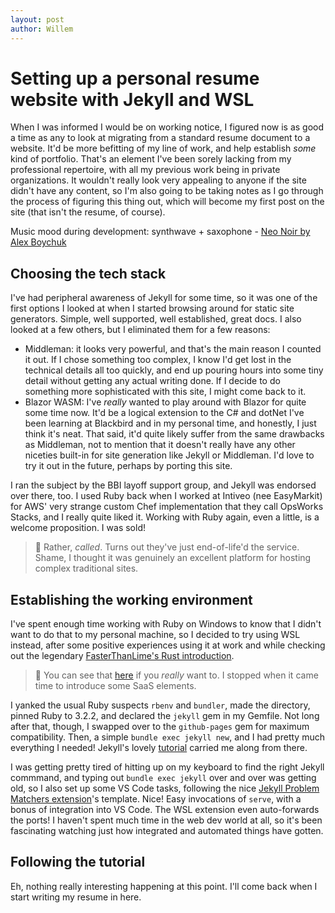 ```yaml
---
layout: post
author: Willem
---
```


# Setting up a personal resume website with Jekyll and WSL

When I was informed I would be on working notice, I figured now is as good a time as any to look at migrating from a standard resume document to a website. It'd be more befitting of my line of work, and help establish _some_ kind of portfolio. That's an element I've been sorely lacking from my professional repertoire, with all my previous work being in private organizations. It wouldn't really look very appealing to anyone if the site didn't have any content, so I'm also going to be taking notes as I go through the process of figuring this thing out, which will become my first post on the site (that isn't the resume, of course).

Music mood during development: synthwave + saxophone - [Neo Noir by Alex Boychuk][neonoir]

## Choosing the tech stack

I've had peripheral awareness of Jekyll for some time, so it was one of the first options I looked at when I started browsing around for static site generators. Simple, well supported, well established, great docs. I also looked at a few others, but I eliminated them for a few reasons:

* Middleman: it looks very powerful, and that's the main reason I counted it out. If I chose something too complex, I know I'd get lost in the technical details all too quickly, and end up pouring hours into some tiny detail without getting any actual writing done. If I decide to do something more sophisticated with this site, I might come back to it.
* Blazor WASM: I've _really_ wanted to play around with Blazor for quite some time now. It'd be a logical extension to the C# and dotNet I've been learning at Blackbird and in my personal time, and honestly, I just think it's neat. That said, it'd quite likely suffer from the same drawbacks as Middleman, not to mention that it doesn't really have any other niceties built-in for site generation like Jekyll or Middleman. I'd love to try it out in the future, perhaps by porting this site.

I ran the subject by the BBI layoff support group, and Jekyll was endorsed over there, too. I used Ruby back when I worked at Intiveo (nee EasyMarkit) for AWS' very strange custom Chef implementation that they call OpsWorks Stacks, and I really quite liked it. Working with Ruby again, even a little, is a welcome proposition. I was sold!
> 💭 Rather, _called_. Turns out they've just end-of-life'd the service. Shame, I thought it was genuinely an excellent platform for hosting complex traditional sites.

## Establishing the working environment

I've spent enough time working with Ruby on Windows to know that I didn't want to do that to my personal machine, so I decided to try using WSL instead, after some positive experiences using it at work and while checking out the legendary [FasterThanLime's Rust introduction][ftl-rust-intro].
> 💭 You can see that [here][my-rust-garbage] if you _really_ want to. I stopped when it came time to introduce some SaaS elements.

I yanked the usual Ruby suspects `rbenv` and `bundler`, made the directory, pinned Ruby to 3.2.2, and declared the `jekyll` gem in my Gemfile. Not long after that, though, I swapped over to the `github-pages` gem for maximum compatibility. Then, a simple `bundle exec jekyll new`, and I had pretty much everything I needed! Jekyll's lovely [tutorial][jekyll-tutorial] carried me along from there.

I was getting pretty tired of hitting up on my keyboard to find the right Jekyll commmand, and typing out `bundle exec jekyll` over and over was getting old, so I also set up some VS Code tasks, following the nice [Jekyll Problem Matchers extension][jekyll-matchers-extension]'s template. Nice! Easy invocations of `serve`, with a bonus of integration into VS Code. The WSL extension even auto-forwards the ports! I haven't spent much time in the web dev world at all, so it's been fascinating watching just how integrated and automated things have gotten.

## Following the tutorial

Eh, nothing really interesting happening at this point. I'll come back when I start writing my resume in here.

[neonoir]: https://www.youtube.com/watch?v=XwlNtOtQ--Q
[ftl-rust-intro]: https://fasterthanli.me/series/building-a-rust-service-with-nix
[my-rust-garbage]: https://github.com/WillemToorenburgh/rust-explore
[jekyll-tutorial]: https://jekyllrb.com/docs/step-by-step/01-setup/
[jekyll-matchers-extension]: https://marketplace.visualstudio.com/items?itemName=osteele.jekyll
